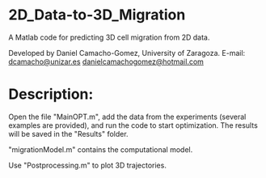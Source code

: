 # 2D_Data-to-3D_Migration

A Matlab code for predicting 3D cell migration from 2D data.

Developed by Daniel Camacho-Gomez, University of Zaragoza. E-mail: dcamacho@unizar.es danielcamachogomez@hotmail.com

# Description: 

Open the file "MainOPT.m", add the data from the experiments (several examples are provided), and run the code to start optimization. The results will be saved in the "Results" folder.

"migrationModel.m" contains the computational model.

Use "Postprocessing.m" to plot 3D trajectories.
